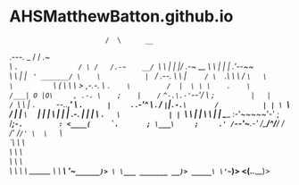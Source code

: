 # AHSMatthewBatton.github.io

                            /  \      __
.---.                  _   /   /   _.~  \
\    `.               / \ /   /.-~    __/
 `\    \              |  |   |/    .-~ __
   \    \             |  |   |   .'--~~  \
    \    \            |  |   `  ' _______/
     \    \           |  `        /
 .--. \    \          |    `     /
 \   `.\    \          \        /
  `\   \     \          `\     (
    \   \     \           > ,-.-.
     \   `.    \         /  |  \ \
      \    .    \       /___| O |O\     ,
   .-. \    ;    |    /`    `^-.\.-'`--'/
   \  `;         |   |                 /
    `\  \        |   `.     `--..____,'
      \  `.      |     `._     _.-'^
       \   .     /         `|`|`
     .-.\       /           | |
     \  `\     /            | |
      `\  `   |             | |
        \     |             | |
       .-.    |             | |
       \  `.   \            | |
        `\      \           | |
          \      \          | |
           \_____ :-'~~~~~'-' ;
           /____;``-.         :
          <____(     `.       ;
            \___\     ;     .'
               /``--'~___.-'
              /\___/^/__/
             /   /' /`/'
             \  \   `\ \
              `\ \    \ \
                \ \    \ \
                 \ \    \ \
                  \ \    \ \     ______
                   \ \ ___\ \'~``______)>
                    \ \___ _______ __)>
                _____\ \'~``______)>
              <(_______.._______)>
